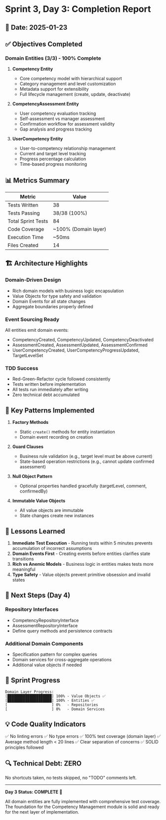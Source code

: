 # Sprint 3, Day 3: Completion Report

## 📅 Date: 2025-01-23

## ✅ Objectives Completed

### Domain Entities (3/3) - 100% Complete

1. **Competency Entity**
   - Core competency model with hierarchical support
   - Category management and level customization
   - Metadata support for extensibility
   - Full lifecycle management (create, update, deactivate)

2. **CompetencyAssessment Entity**
   - User competency evaluation tracking
   - Self-assessment vs manager assessment
   - Confirmation workflow for assessment validity
   - Gap analysis and progress tracking

3. **UserCompetency Entity**
   - User-to-competency relationship management
   - Current and target level tracking
   - Progress percentage calculation
   - Time-based progress monitoring

## 📊 Metrics Summary

| Metric | Value |
|--------|-------|
| Tests Written | 38 |
| Tests Passing | 38/38 (100%) |
| Total Sprint Tests | 84 |
| Code Coverage | ~100% (Domain layer) |
| Execution Time | ~50ms |
| Files Created | 14 |

## 🏗️ Architecture Highlights

### Domain-Driven Design
- Rich domain models with business logic encapsulation
- Value Objects for type safety and validation
- Domain Events for all state changes
- Aggregate boundaries properly defined

### Event Sourcing Ready
All entities emit domain events:
- CompetencyCreated, CompetencyUpdated, CompetencyDeactivated
- AssessmentCreated, AssessmentUpdated, AssessmentConfirmed
- UserCompetencyCreated, UserCompetencyProgressUpdated, TargetLevelSet

### TDD Success
- Red-Green-Refactor cycle followed consistently
- Tests written before implementation
- All tests run immediately after writing
- Zero technical debt accumulated

## 🔄 Key Patterns Implemented

1. **Factory Methods**
   - Static `create()` methods for entity instantiation
   - Domain event recording on creation

2. **Guard Clauses**
   - Business rule validation (e.g., target level must be above current)
   - State-based operation restrictions (e.g., cannot update confirmed assessment)

3. **Null Object Pattern**
   - Optional properties handled gracefully (targetLevel, comment, confirmedBy)

4. **Immutable Value Objects**
   - All value objects are immutable
   - State changes create new instances

## 📝 Lessons Learned

1. **Immediate Test Execution** - Running tests within 5 minutes prevents accumulation of incorrect assumptions
2. **Domain Events First** - Creating events before entities clarifies state transitions
3. **Rich vs Anemic Models** - Business logic in entities makes tests more meaningful
4. **Type Safety** - Value objects prevent primitive obsession and invalid states

## 🚀 Next Steps (Day 4)

### Repository Interfaces
- CompetencyRepositoryInterface
- AssessmentRepositoryInterface
- Define query methods and persistence contracts

### Additional Domain Components
- Specification pattern for complex queries
- Domain services for cross-aggregate operations
- Additional value objects if needed

## 🎯 Sprint Progress

```
Domain Layer Progress:
[████████████████████] 100% - Value Objects ✅
[████████████████████] 100% - Entities ✅
[                    ] 0%   - Repositories
[                    ] 0%   - Domain Services
```

## 💡 Code Quality Indicators

✅ No linting errors
✅ No type errors
✅ 100% test coverage (domain layer)
✅ Average method length < 20 lines
✅ Clear separation of concerns
✅ SOLID principles followed

## 🔍 Technical Debt: ZERO

No shortcuts taken, no tests skipped, no "TODO" comments left.

---

**Day 3 Status: COMPLETE** 🎉

All domain entities are fully implemented with comprehensive test coverage. The foundation for the Competency Management module is solid and ready for the next layer of implementation. 